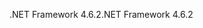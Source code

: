 <span data-ttu-id="3ef66-101">.NET Framework 4.6.2</span><span class="sxs-lookup"><span data-stu-id="3ef66-101">.NET Framework 4.6.2</span></span>